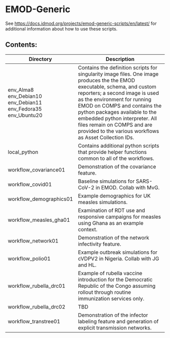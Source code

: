 # EMOD-Generic

See https://docs.idmod.org/projects/emod-generic-scripts/en/latest/ for
additional information about how to use these scripts.


## Contents:

| Directory | Description |
| --- | --- |
| env_Alma8 <br /> env_Debian10 <br /> env_Debian11 <br /> env_Fedora35 <br /> env_Ubuntu20 |  Contains the definition scripts for singularity image files. One image produces the the EMOD executable, schema, and custom reporters; a second image is used as the environment for running EMOD on COMPS and contains the python packages available to the embedded python interpreter. All files remain on COMPS and are provided to the various workflows as Asset Collection IDs. |
| local_python             | Contains additional python scripts that provide helper functions common to all of the workflows. |
| workflow_covariance01    | Demonstration of the covariance feature. |
| workflow_covid01         | Baseline simulations for SARS-CoV-2 in EMOD. Collab with MvG. |
| workflow_demographics01  | Example demographics for UK measles simulations. |
| workflow_measles_gha01   | Examination of RDT use and responsive campaigns for measles using Ghana as an example context. |
| workflow_network01       | Demonstration of the network infectivity feature. |
| workflow_polio01         | Example outbreak simulations for cVDPV2 in Nigeria. Collab with JG and HL. |
| workflow_rubella_drc01   | Example of rubella vaccine introduction for the Democratic Republic of the Congo assuming rollout through routine immunization services only. |
| workflow_rubella_drc02   | TBD |
| workflow_transtree01     | Demonstration of the infector labeling feature and generation of explicit transmission networks. |

